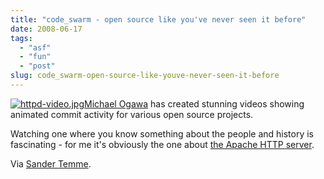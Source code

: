```yaml
---
title: "code_swarm - open source like you've never seen it before"
date: 2008-06-17
tags: 
  - "asf"
  - "fun"
  - "post"
slug: code_swarm-open-source-like-youve-never-seen-it-before
---
```


[![httpd-video.jpg](http://bdelacretaz.files.wordpress.com/2008/06/httpd-video.jpg)](http://www.vimeo.com/1076588)[Michael Ogawa](http://vis.cs.ucdavis.edu/~ogawa/codeswarm/) has created stunning videos showing animated commit activity for various open source projects.

Watching one where you know something about the people and history is fascinating - for me it's obviously the one about [the Apache HTTP server](http://www.vimeo.com/1076588).

Via [Sander Temme](http://www.temme.net/sander/2008/06/16/httpd-visualization/).
